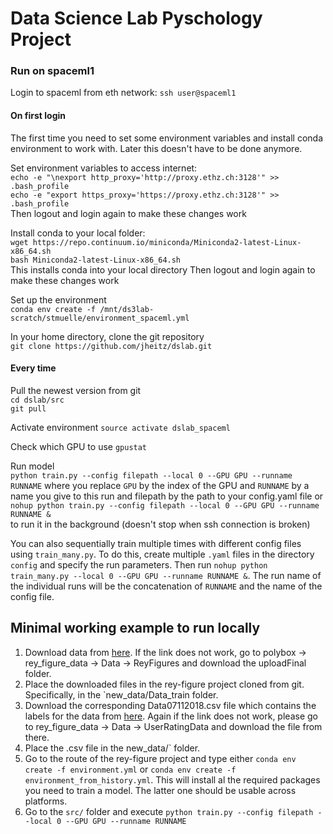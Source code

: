 # Data Science Lab Pyschology Project

### Run on spaceml1
Login to spaceml from eth network: `ssh user@spaceml1`

#### On first login
The first time you need to set some environment variables and install conda environment to work with. Later this doesn't have to be done anymore.

Set environment variables to access internet:  
`echo -e "\nexport http_proxy='http://proxy.ethz.ch:3128'" >> .bash_profile`  
`echo -e "export https_proxy='https://proxy.ethz.ch:3128'" >> .bash_profile`  
Then logout and login again to make these changes work

Install conda to your local folder:  
`wget https://repo.continuum.io/miniconda/Miniconda2-latest-Linux-x86_64.sh`  
`bash Miniconda2-latest-Linux-x86_64.sh`  
This installs conda into your local directory
Then logout and login again to make these changes work

Set up the environment  
`conda env create -f /mnt/ds3lab-scratch/stmuelle/environment_spaceml.yml`

In your home directory, clone the git repository  
`git clone https://github.com/jheitz/dslab.git`

#### Every time
Pull the newest version from git  
`cd dslab/src`  
`git pull`

Activate environment
`source activate dslab_spaceml`

Check which GPU to use 
`gpustat`

Run model  
`python train.py --config filepath --local 0 --GPU GPU --runname RUNNAME` 
where you replace `GPU` by the index of the GPU and `RUNNAME` by a name you give to this run and filepath by the path to your config.yaml file or
`nohup python train.py --config filepath --local 0 --GPU GPU --runname RUNNAME &`  
to run it in the background (doesn't stop when ssh connection is broken)

You can also sequentially train multiple times with different config files using `train_many.py`. 
To do this, create multiple `.yaml` files in the directory `config` and specify the run parameters. 
Then run `nohup python train_many.py --local 0 --GPU GPU --runname RUNNAME &`.
The run name of the individual runs will be the concatenation of `RUNNAME` and the name of the config file.

## Minimal working example to run locally 
1. Download data from [here](https://polybox.ethz.ch/index.php/apps/files/?dir=/Shared/rey_figure_data/Data/ReyFigures/uploadFinal&fileid=2076554047). 
If the link does not work, go to polybox -> rey_figure_data -> Data -> ReyFigures and download the uploadFinal folder. 
2. Place the downloaded files in the rey-figure project cloned from git. Specifically, in the 
`new_data/Data_train folder. 
3. Download the corresponding Data07112018.csv file which contains the labels for the data from  [here](https://polybox.ethz.ch/index.php/apps/files/?dir=/Shared/rey_figure_data/Data/UserRatingData&fileid=2076554026).
Again if the link does not work, please go to rey_figure_data -> Data -> UserRatingData and download the file from there. 
4. Place the .csv file in the new_data/` folder. 
5. Go to the route of the rey-figure project and type either `conda env create -f environment.yml` or `conda env create -f environment_from_history.yml`.
This will install al the required packages you need to train a model. The latter one should be usable across platforms. 
6. Go to the `src/` folder and execute `python train.py --config filepath --local 0 --GPU GPU --runname RUNNAME`